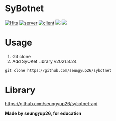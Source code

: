 # SyBotnet
[![Hits](https://hits.seeyoufarm.com/api/count/incr/badge.svg?url=https%3A%2F%2Fgithub.com%2Fseungyup26%2Fsybotnet&count_bg=%23FF0000&title_bg=%23555555&icon=&icon_color=%23E7E7E7&title=View&edge_flat=false)](https://hits.seeyoufarm.com)
[![server](https://img.shields.io/badge/server-windows/linux-blue)](https://github.com/seungyup26)
[![client](https://img.shields.io/badge/client-windows-blue)](https://github.com/seungyup26)
  <img src="https://img.shields.io/badge/UDPFlood-pass?style=flat&logo=appveyor">
  <img src="https://img.shields.io/badge/TCPFlood-pass?style=flat&logo=appveyor">

# Usage
1. Git clone
2. Add SyOKet Library v2021.8.24
```
git clone https://github.com/seungyup26/sybotnet
```

# Library
https://github.com/seungyup26/sybotnet-api
<br>

**Made by seungyup26, for education**
